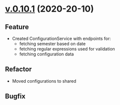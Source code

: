 # [v.0.10.1](https://github.com/upb-uc4/University-Credits-4.0/compare/configuration-v0.10.1...configuration-v0.10.1) (2020-20-10)
## Feature
- Created ConfigurationService with endpoints for:
    - fetching semester based on date
    - fetching regular expressions used for validation
    - fetching configuration data
## Refactor
- Moved configurations to shared
## Bugfix
 
